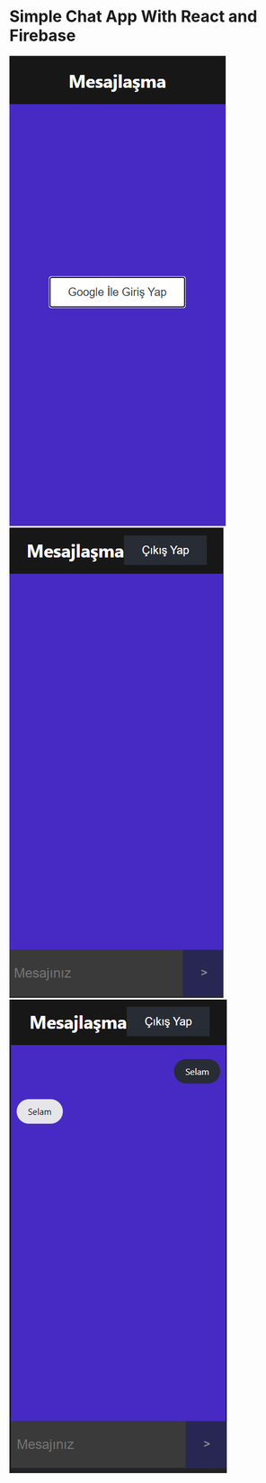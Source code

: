 # Simple Chat App With React and Firebase



![screenshot1](https://github.com/zekeriyaerogluu/reactFirebaseChat/blob/main/public/1.png)
![screenshot2](https://github.com/zekeriyaerogluu/reactFirebaseChat/blob/main/public/2.png)
![screenshot3](https://github.com/zekeriyaerogluu/reactFirebaseChat/blob/main/public/3.png)
